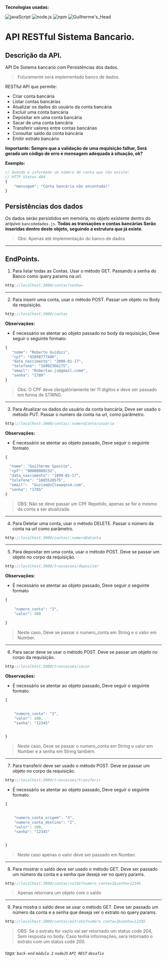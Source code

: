 **Tecnologias usadas:**

![javaScript](https://img.shields.io/badge/JavaScript-323330?style=for-the-badge&logo=javascript&logoColor=F7DF1E) ![node.js](https://img.shields.io/badge/Node%20js-339933?style=for-the-badge&logo=nodedotjs&logoColor=white) ![npm](https://img.shields.io/badge/npm-CB3837?style=for-the-badge&logo=npm&logoColor=white) ![Guilherme's_Head](https://img.shields.io/badge/Guilherme's_Head-414141?style=for-the-badge&logo=google-play&logoColor=white)

#  API RESTful Sistema Bancario.



## Descrição da API.

API De Sistema bancario com Persistências dos dados.
> Futuramente será implementado banco de dados. 

RESTful API que permite:

-   Criar conta bancária
-   Listar contas bancárias
-   Atualizar os dados do usuário da conta bancária
-   Excluir uma conta bancária
-   Depósitar em uma conta bancária
-   Sacar de uma conta bancária
-   Transferir valores entre contas bancárias
-   Consultar saldo da conta bancária
-   Emitir extrato bancário

**Importante: Sempre que a validação de uma requisição falhar, Será gerado um código de erro e mensagem adequada à situação, ok?**

**Exemplo:**

```javascript
// Quando é informado um número de conta que não existe:
// HTTP Status 404
{
    "mensagem": "Conta bancária não encontada!"
}
```

## Persistências dos dados

Os dados serão persistidos em memória, no objeto existente dentro do arquivo `bancodedados.js`. **Todas as transações e contas bancárias Serão inseridas dentro deste objeto, seguindo a estrutura que já existe.**

> Obs: Apenas até implementação do banco de dados 






---
## EndPoints. 

1. Para listar todas as Contas. Usar o método GET. Passando a senha do Banco como query params na url.
```javascript
http://localhost:3000/contas?senha=
``` 
---
2. Para inserir uma conta, usar o método POST. Passar um objeto no Body da requisição.
```javascript
http://localhost:3000/contas
```
**Observações:**

-   É necessário se atentar ao objeto passado no body da requisição, Deve seguir o seguinte formato:
```javascript
{
   "nome": "Roberto Guidozi",
   "cpf": "45898777486",
   "data_nascimento": "2000-01-17",
   "telefone": "16992366175",
   "email": "Robertao.js@gmail.comm",
   "senha": "1789"
}
```
> Obs: O CPF deve obrigatóriamente ter 11 digitos e  deve ser passado em forma de STRING.

---
3. Para Atualizar os dados do usuário da conta bancária, Deve ser usado o método PUT. Passar o numero da conta na url, como parâmetro.
```javascript
http://localhost:3000/contas/:numeroConta/usuario
```
**Observações:**

-   É necessário se atentar ao objeto passado, Deve seguir o seguinte formato
```javascript
{ 
	
  "nome": "Guilherme Sposito",
  "cpf": "00000000232",
  "data_nascimento": "1899-01-17",
  "telefone": "1885528575",
  "email":  "Guziao@sClaaaqnsm.com",
  "senha": "1785"
}

```
> OBS: Não se deve passar um CPF Repetido, apenas se for o mesmo da conta a ser atualizada.


---
4. Para Deletar uma conta, usar o método DELETE. Passar o número da conta na url como parâmetro.
```javascript
http://localhost:3000/contas/:numeroDaConta
```
---
5. Para depositar em uma conta, usar o método POST. Deve se passar um objeto no corpo da requisição.
```javascript
http://localhost:3000/transacoes/depositar
```
**Observações:**

-   É necessário se atentar ao objeto passado, Deve seguir o seguinte formato
```javascript
{ 
	
	"numero_conta": "2",
	"valor": 300

}
```
> Neste caso, Deve se passar o numero_conta em String e o valor em Number.

---
6. Para sacar deve se usar o método POST. Deve se passar um objeto no corpo da requisição.
```javascript
http://localhost:3000/transacoes/sacar
```
**Observações:**

-   É necessário se atentar ao objeto passado, Deve seguir o seguinte formato
```javascript
{ 
	
	
	"numero_conta": "2",
	"valor": 100,
	"senha": "12345"


}
```

> Neste caso, Deve se passar o numero_conta em String o valor em Number e a senha em String também.

---

7. Para transferir deve ser usado o método POST.  Deve se passar um objeto no corpo da requisição.
```javascript
http://localhost:3000/transacoes/transferir
```
-   É necessário se atentar ao objeto passado, Deve seguir o seguinte formato
```javascript
{ 
	
        
    "numero_conta_origem": "3",
    "numero_conta_destino": "2",
    "valor": 100,
    "senha": "12345"


}
```
> Neste caso apenas o valor deve ser passado em Number.

---

8. Para mostrar o saldo deve ser usado o método GET. Deve ser passado um número da conta e a senha que deseja ver  no query params.
```javascript
http://localhost:3000/contas/saldo?numero_conta=2&senha=12345
```
> Apenas retornara um objeto com o saldo

---

9. Para mostra o saldo deve se usar o método GET. Deve ser passado um número da conta e a senha que deseja ver o extrato no query params.
```javascript
http://localhost:3000/contas/extrato?numero_conta=2&senha=12345
```
> OBS: Se o extrato for vazio vai ser retornado um status code 204, Sem resposta no body. Caso tenha informações, sera retornado o extrato com um status code 200.



###### tags: `back-end` `módulo 2` `nodeJS` `API REST` `desafio`